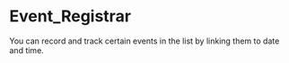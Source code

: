 # Event_Registrar
You can record and track certain events in the list by linking them to date and time.
